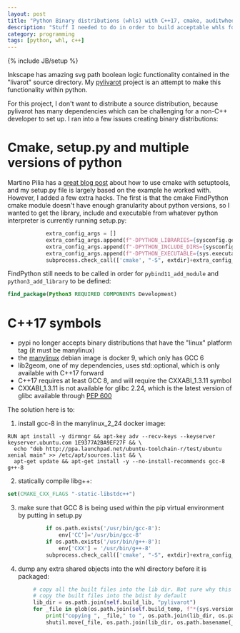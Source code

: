 ```yaml
---
layout: post
title: "Python Binary distributions (whls) with C++17, cmake, auditwheel and manylinux"
description: "Stuff I needed to do in order to build acceptable whls for pypi"
category: programming
tags: [python, whl, c++]
---
```

{% include JB/setup %}

Inkscape has amazing svg path boolean logic functionality contained in the "livarot" source directory. My [pylivarot](https://github.com/CatherineH/livarot_pybind)	project is an attempt to make this functionality within python.

For this project, I don't want to distribute a source distribution, because pylivarot has many dependencies which can be challenging for a non-C++ developer to set up. I ran into a few issues creating binary distributions:

Cmake, setup.py and multiple versions of python
===============================================

Martino Pilia has a [great blog post](https://martinopilia.com/posts/2018/09/15/building-python-extension.html) about how to use cmake with setuptools, and my setup.py file is largely based on the example he worked with. However, I added a few extra hacks. The first is that the cmake FindPython cmake module doesn't have enough granularity about python versions, so I wanted to get the library, include and executable from whatever python interpreter is currently running setup.py:

```python
            extra_config_args = []
            extra_config_args.append(f"-DPYTHON_LIBRARIES={sysconfig.get_config_var('LIBDEST')}")
            extra_config_args.append(f"-DPYTHON_INCLUDE_DIRS={sysconfig.get_config_var('INCLUDEPY')}") # this might need to be the subdir
            extra_config_args.append(f"-DPYTHON_EXECUTABLE={sys.executable}")
            subprocess.check_call(['cmake', "-S", extdir]+extra_config_args, cwd=self.build_temp, env=env)
```

FindPython still needs to be called in order for `pybind11_add_module` and `python3_add_library` to be defined:

```cmake
find_package(Python3 REQUIRED COMPONENTS Development)
``` 

C++17 symbols
=============

- pypi no longer accepts binary distributions that have the "linux" platform tag (it must be manylinux)
- the [manylinux](https://github.com/pypa/manylinux) debian image is docker 9, which only has GCC 6
- lib2geom, one of my dependencies, uses std::optional, which is only available with C++17 forward
- C++17 requires at least GCC 8, and will require the CXXABI_1.3.11 symbol
- CXXABI_1.3.11 is not available for glibc 2.24, which is the latest version of glibc available through [PEP 600](https://www.python.org/dev/peps/pep-0600/)

The solution here is to:

1. install gcc-8 in the manylinux_2_24 docker image:

```
RUN apt install -y dirmngr && apt-key adv --recv-keys --keyserver keyserver.ubuntu.com 1E9377A2BA9EF27F && \
  echo "deb http://ppa.launchpad.net/ubuntu-toolchain-r/test/ubuntu xenial main" >> /etc/apt/sources.list && \
  apt-get update && apt-get install -y --no-install-recommends gcc-8 g++-8
```

2. statically compile libg++:

```cmake
set(CMAKE_CXX_FLAGS "-static-libstdc++")
```

3. make sure that GCC 8 is being used within the pip virtual environment by putting in setup.py

```python
            if os.path.exists('/usr/bin/gcc-8'):
                env['CC']='/usr/bin/gcc-8'
            if os.path.exists('/usr/bin/g++-8'):
                env['CXX'] = '/usr/bin/g++-8'
			subprocess.check_call(['cmake', "-S", extdir]+extra_config_args, cwd=self.build_temp, env=env)
```

4. dump any extra shared objects into the whl directory before it is packaged:

```python
        # copy all the built files into the lib dir. Not sure why this is needed; it feels like setuptools should 
        # copy the built files into the bdist by default
        lib_dir = os.path.join(self.build_lib, "pylivarot")
        for _file in glob(os.path.join(self.build_temp, f"*{sys.version_info.major}{sys.version_info.minor}*.so")):
            print("copying ", _file," to ", os.path.join(lib_dir, os.path.basename(_file)))
            shutil.move(_file, os.path.join(lib_dir, os.path.basename(_file)))
```

